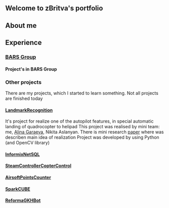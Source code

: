 ## Welcome to zBritva's portfolio


## About me


## Experience

### [BARS Group](http://www.bars.group)

#### Project's in BARS Group

### Other projects

There are my projects, which I started to learn something. Not all projects are finished today

#### [LandmarkRecognition](https://github.com/zBritva/LandmarkRecognition)

It's project for realize one of the autopilot features, in special automatic landing of quadrocopter to helipad
This project was realised by mini team: me, [Alina Garaeva](https://github.com/crazyalin92), Nikita Aslanyan.
There is mini research [paper](https://zbritva.github.io/Projects/LandmarkRecognition/paper.pdf) where was describen main idea of realization
Project was developed by using Python (and OpenCV library)

#### [InformixNetSQL](https://github.com/zBritva/InformixNetSQL)


#### [SteamControllerCopterControl](https://github.com/zBritva/SteamControllerCopterControl)


#### [AirsoftPointsCounter](https://github.com/zBritva/AirsoftPointsCounter)


#### [SparkCUBE](https://github.com/zBritva/SparkCUBE)


#### [ReformaGKHBot](https://bitbucket.org/zBritva/reformagkhbot)
